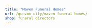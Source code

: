 ```yaml
---
title: "Maven Funeral Homes"
url: /quezon-city/maven-funeral-homes/
shop: funeral directors
---
```

